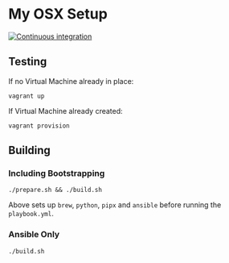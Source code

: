 # My OSX Setup

[![Continuous integration](https://github.com/arunzone/my-osx-setup/actions/workflows/main.yml/badge.svg?branch=main)](https://github.com/arunzone/my-osx-setup/actions/workflows/main.yml)

## Testing

If no Virtual Machine already in place:

```
vagrant up
```

If Virtual Machine already created:

```
vagrant provision
```

## Building

### Including Bootstrapping

```
./prepare.sh && ./build.sh
```

Above sets up `brew`, `python`, `pipx` and `ansible` before running the `playbook.yml`.

### Ansible Only

```
./build.sh
```
